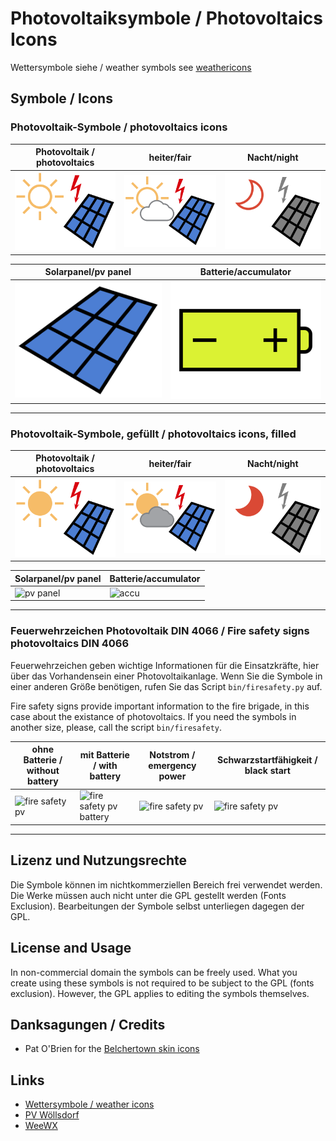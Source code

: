 # Photovoltaiksymbole / Photovoltaics Icons

Wettersymbole siehe / weather symbols see [weathericons](https://github.com/roe-dl/weathericons)

## Symbole / Icons

### Photovoltaik-Symbole / photovoltaics icons

Photovoltaik / photovoltaics | heiter/fair | Nacht/night
-----------------------------|---------------------|---------------------
![photovoltaics](photovoltaics/photovoltaics.svg) | ![pv with cloud](photovoltaics/photovoltaics-mostly-clear.svg) | ![night](photovoltaics/photovoltaics-night.svg) 

Solarpanel/pv panel | Batterie/accumulator
-----------------------------|---------------------
![pv panel](photovoltaics/pvpanel.svg) | ![accu](photovoltaics/accumulator.svg)

----------------------------------------------------------------------------

### Photovoltaik-Symbole, gefüllt / photovoltaics icons, filled

Photovoltaik / photovoltaics | heiter/fair | Nacht/night
-----------------------------|---------------------|---------------------
![photovoltaics](photovoltaics-filled/photovoltaics.svg) | ![pv with cloud](photovoltaics-filled/photovoltaics-mostly-clear.svg) | ![night](photovoltaics-filled/photovoltaics-night.svg) 

Solarpanel/pv panel | Batterie/accumulator
-----------------------------|---------------------
![pv panel](photovoltaics-filled/pvpanel.svg) | ![accu](photovoltaics-filled/accumulator.svg)

----------------------------------------------------------------------------

### Feuerwehrzeichen Photovoltaik DIN 4066 / Fire safety signs photovoltaics DIN 4066

Feuerwehrzeichen geben wichtige Informationen für die Einsatzkräfte, hier
über das Vorhandensein einer Photovoltaikanlage. Wenn Sie die Symbole in
einer anderen Größe benötigen, rufen Sie das Script `bin/firesafety.py` auf.

Fire safety signs provide important information to the fire brigade, in
this case about the existance of photovoltaics. If you need the symbols
in another size, please, call the script `bin/firesafety`.

ohne Batterie / without battery | mit Batterie / with battery | Notstrom / emergency power | Schwarzstartfähigkeit / black start
--------------------------------|-----------------------------|----------------------------|------------------------------------
![fire safety pv](photovoltaics/firesafety-pv.svg) | ![fire safety pv battery](photovoltaics/firesafety-pv-battery.svg) | ![fire safety pv](photovoltaics/firesafety-pv-emergency-power.svg) | ![fire safety pv](photovoltaics/firesafety-pv-black-start.svg)

----------------------------------------------------------------------------

## Lizenz und Nutzungsrechte

Die Symbole können im nichtkommerziellen Bereich frei verwendet werden.
Die Werke müssen auch nicht unter die GPL gestellt werden (Fonts
Exclusion). Bearbeitungen der Symbole selbst unterliegen dagegen
der GPL.

## License and Usage

In non-commercial domain the symbols can be freely used. What you create
using these symbols is not required to be subject to the GPL (fonts
exclusion). However, the GPL applies to editing the symbols themselves.

## Danksagungen / Credits

* Pat O'Brien for the [Belchertown skin icons](https://github.com/poblabs/weewx-belchertown)

## Links

* [Wettersymbole / weather icons](https://github.com/roe-dl/weathericons)
* [PV Wöllsdorf](https://www.woellsdorf-wetter.de/photovoltaics/)
* [WeeWX](https://weewx.com)

